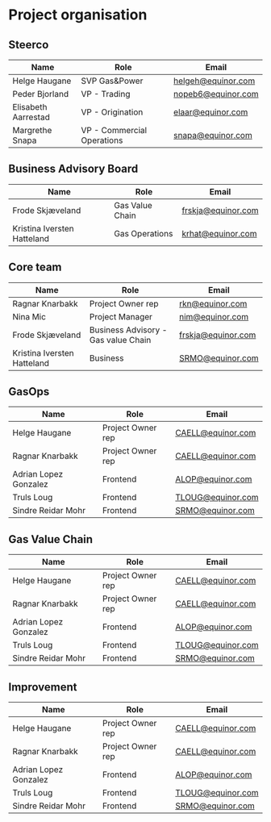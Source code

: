 # Project organisation


## Steerco

Name | Role | Email | 
-----|------|-------|
Helge Haugane | SVP Gas&Power | helgeh@equinor.com |
Peder Bjorland | VP - Trading | nopeb6@equinor.com |
Elisabeth Aarrestad  | VP - Origination | elaar@equinor.com |
Margrethe Snapa | VP - Commercial Operations | snapa@equinor.com | 

## Business Advisory Board

Name | Role | Email | 
-----|------|-------|
Frode Skjæveland | Gas Value Chain | frskja@equinor.com | 
Kristina Iversten Hatteland | Gas Operations | krhat@equinor.com  | 

## Core team

Name | Role | Email | 
-----|------|-------|
Ragnar Knarbakk | Project Owner rep | rkn@equinor.com |
Nina Mic | Project Manager | nim@equinor.com  |
Frode Skjæveland | Business Advisory - Gas value Chain | frskja@equinor.com | 
Kristina Iversten Hatteland | Business  | SRMO@equinor.com  | 




## GasOps
Name | Role | Email | 
-----|------|-------|
Helge Haugane | Project Owner rep | CAELL@equinor.com |
Ragnar Knarbakk | Project Owner rep | CAELL@equinor.com |
Adrian Lopez Gonzalez | Frontend | ALOP@equinor.com  |
Truls Loug | Frontend| TLOUG@equinor.com | 
Sindre Reidar Mohr | Frontend | SRMO@equinor.com  | 

## Gas Value Chain
Name | Role | Email | 
-----|------|-------|
Helge Haugane | Project Owner rep | CAELL@equinor.com |
Ragnar Knarbakk | Project Owner rep | CAELL@equinor.com |
Adrian Lopez Gonzalez | Frontend | ALOP@equinor.com  |
Truls Loug | Frontend| TLOUG@equinor.com | 
Sindre Reidar Mohr | Frontend | SRMO@equinor.com  | 

## Improvement
Name | Role | Email | 
-----|------|-------|
Helge Haugane | Project Owner rep | CAELL@equinor.com |
Ragnar Knarbakk | Project Owner rep | CAELL@equinor.com |
Adrian Lopez Gonzalez | Frontend | ALOP@equinor.com  |
Truls Loug | Frontend| TLOUG@equinor.com | 
Sindre Reidar Mohr | Frontend | SRMO@equinor.com  | 